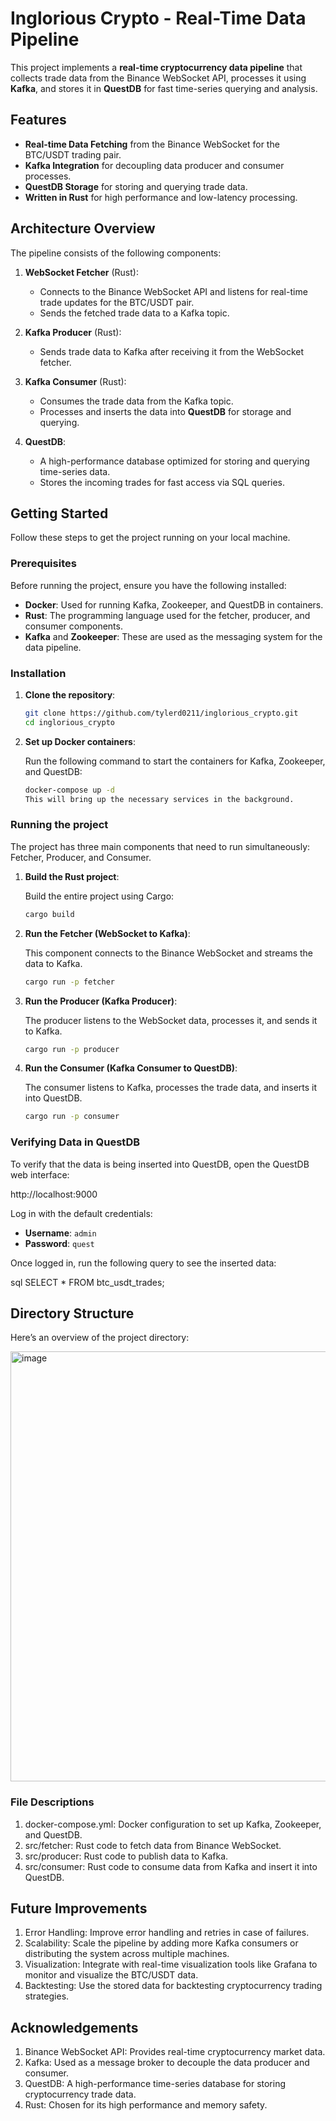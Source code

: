 # Inglorious Crypto - Real-Time Data Pipeline

This project implements a **real-time cryptocurrency data pipeline** that collects trade data from the Binance WebSocket API, processes it using **Kafka**, and stores it in **QuestDB** for fast time-series querying and analysis.

## Features

- **Real-time Data Fetching** from the Binance WebSocket for the BTC/USDT trading pair.
- **Kafka Integration** for decoupling data producer and consumer processes.
- **QuestDB Storage** for storing and querying trade data.
- **Written in Rust** for high performance and low-latency processing.

## Architecture Overview

The pipeline consists of the following components:

1. **WebSocket Fetcher** (Rust):
   - Connects to the Binance WebSocket API and listens for real-time trade updates for the BTC/USDT pair.
   - Sends the fetched trade data to a Kafka topic.

2. **Kafka Producer** (Rust):
   - Sends trade data to Kafka after receiving it from the WebSocket fetcher.

3. **Kafka Consumer** (Rust):
   - Consumes the trade data from the Kafka topic.
   - Processes and inserts the data into **QuestDB** for storage and querying.

4. **QuestDB**:
   - A high-performance database optimized for storing and querying time-series data.
   - Stores the incoming trades for fast access via SQL queries.

## Getting Started

Follow these steps to get the project running on your local machine.

### Prerequisites

Before running the project, ensure you have the following installed:

- **Docker**: Used for running Kafka, Zookeeper, and QuestDB in containers.
- **Rust**: The programming language used for the fetcher, producer, and consumer components.
- **Kafka** and **Zookeeper**: These are used as the messaging system for the data pipeline.

### Installation

1. **Clone the repository**:

   ```bash
   git clone https://github.com/tylerd0211/inglorious_crypto.git
   cd inglorious_crypto

2. **Set up Docker containers**:

   Run the following command to start the containers for Kafka, Zookeeper, and QuestDB:

   ```bash   
   docker-compose up -d
   This will bring up the necessary services in the background.

### Running the project

The project has three main components that need to run simultaneously: Fetcher, Producer, and Consumer.

1. **Build the Rust project**:
   
   Build the entire project using Cargo:

   ```bash   
   cargo build

2. **Run the Fetcher (WebSocket to Kafka)**:
   
   This component connects to the Binance WebSocket and streams the data to Kafka.

   ```bash   
   cargo run -p fetcher

3. **Run the Producer (Kafka Producer)**:
   
   The producer listens to the WebSocket data, processes it, and sends it to Kafka.

   ```bash   
   cargo run -p producer

4. **Run the Consumer (Kafka Consumer to QuestDB)**:
   
   The consumer listens to Kafka, processes the trade data, and inserts it into QuestDB.

   ```bash   
   cargo run -p consumer

### Verifying Data in QuestDB

To verify that the data is being inserted into QuestDB, open the QuestDB web interface:
   
http://localhost:9000

Log in with the default credentials:

- **Username**: `admin`
- **Password**: `quest`

Once logged in, run the following query to see the inserted data:

sql
SELECT * FROM btc_usdt_trades;

## Directory Structure

Here’s an overview of the project directory:

<img width="688" alt="image" src="https://github.com/user-attachments/assets/a47d5c15-73bd-4b0d-8db1-6d720801f3ab">

### File Descriptions

1. docker-compose.yml: Docker configuration to set up Kafka, Zookeeper, and QuestDB.
2. src/fetcher: Rust code to fetch data from Binance WebSocket.
3. src/producer: Rust code to publish data to Kafka.
4. src/consumer: Rust code to consume data from Kafka and insert it into QuestDB.

## Future Improvements

1. Error Handling: Improve error handling and retries in case of failures.
2. Scalability: Scale the pipeline by adding more Kafka consumers or distributing the system across multiple machines.
3. Visualization: Integrate with real-time visualization tools like Grafana to monitor and visualize the BTC/USDT data.
4. Backtesting: Use the stored data for backtesting cryptocurrency trading strategies.

## Acknowledgements

1. Binance WebSocket API: Provides real-time cryptocurrency market data.
2. Kafka: Used as a message broker to decouple the data producer and consumer.
3. QuestDB: A high-performance time-series database for storing cryptocurrency trade data.
4. Rust: Chosen for its high performance and memory safety.



